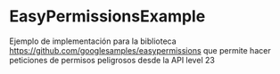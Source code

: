 # EasyPermissionsExample

Ejemplo de implementación para la biblioteca https://github.com/googlesamples/easypermissions que permite hacer peticiones de permisos peligrosos desde la API level 23
